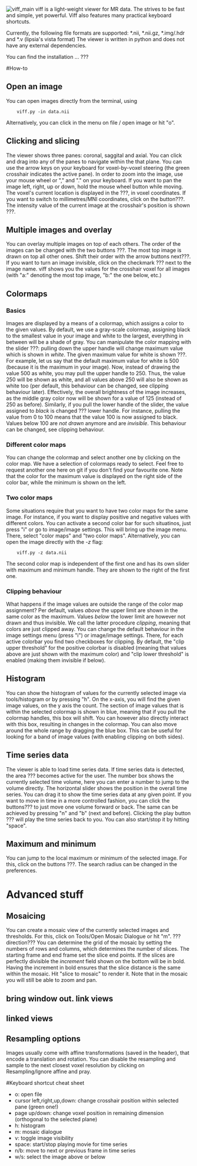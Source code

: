 ![viff_main](https://github.com/lipsia-fmri/viff/blob/master/docs/viff.png)
viff is a light-weight viewer for MR data. The strives to be fast and simple, yet powerful. Viff also features many practical keyboard shortcuts.


Currently, the following file formats are supported:
*.nii,
*.nii.gz,
*.img/.hdr and
*.v (lipsia's vista format)
The viewer is written in python and does not have any external dependencies.


You can find the installation ... ???


#How-to

## Open an image
You can open images directly from the terminal, using

        viff.py -in data.nii

Alternatively, you can click in the menu on file / open image or hit "o".


## Clicking and slicing
The viewer shows three panes: coronal, saggital and axial. You can click and drag into any of the panes to navigate within the that plane. You can use the arrow keys on your keyboard for voxel-by-voxel steering (the green crosshair indicates the active pane).
In order to zoom into the image, use your mouse wheel or "," and "." on your keyboard.
If you want to pan the image left, right, up or down, hold the mouse wheel button while moving.
The voxel's current location is displayed in the ???, in voxel coordinates. If you want to switch to millimetres/MNI coordinates, click on the button???. The intensity value of the current image at the crosshair's position is shown ???.

## Multiple images and overlay
You can overlay multiple images on top of each others. The order of the images can be changed with the two buttons ???. The most top image is drawn on top all other ones. Shift their order with the arrow buttons next???. If you want to turn an image invisible, click on the checkmark ??? next to the image name. viff shows you the values for the crosshair voxel for all images (with "a:" denoting the most top image, "b:" the one below, etc.)

## Colormaps
### Basics
Images are displayed by a means of a colormap, which assigns a color to the given values. By default, we use a gray-scale colormap, assigning black to the smallest value in your image and white to the largest, everything in between will be a shade of gray. You can manipulate the color mapping with the slider ???: pulling down the upper handle will change maximum value which is shown in *white*. The given maximum value for white is shown ???. For example, let us say that the default maximum value for white is 500 (because it is the maximum in your image). Now, instead of drawing the value 500 as white, you may pull the upper handle to 250. Thus, the value 250 will be shown as white, and all values above 250 will also be shown as white too (per default, this behaviour can be changed, see clipping behaviour later). Effectively, the overall brightness of the image increases, as the middle gray color now will be shown for a value of 125 (instead of 250 as before). Similarly, if you pull the lower handle of the slider, the value assigned to *black* is changed ??? lower handle. For instance, pulling the value from 0 to 100 means that the value 100 is now assigned to black. Values below 100 are *not drawn* anymore and are *invisible*. This behaviour can be changed, see clipping behaviour.

### Different color maps
You can change the colormap and select another one by clicking on the color map. We have a selection of colormaps ready to select. Feel free to request another one here on git if you don't find your favourite one. Note that the color for the maximum value is displayed on the right side of the color bar, while the minimum is shown on the left.

### Two color maps
Some situations require that you want to have two color maps for the same image. For instance, if you want to display positive and negative values with different colors. You can activate a second color bar for such situatinos, just press "i" or go to image/image settings. This will bring up the image menu. There, select "color maps" and "two color maps".
Alternatively, you can open the image directly with the *-z* flag:

        viff.py -z data.nii


The second color map is independent of the first one and has its own slider with maximum and minimum handle. They are shown to the right of the first one.

### Clipping behaviour
What happens if the image values are outside the range of the color map assignment? Per default, values *above* the upper limit are shown in the same color as the maximum. Values *below* the lower limit are however not drawn and thus invisible. We call the latter procedure *clipping*, meaning that colors are just clipped away. You can change the default behaviour in the image settings menu (press "i") or image/image settings. There, for each active colorbar you find two checkboxes for clipping. By default, the "clip upper threshold" for the positive colorbar is disabled (meaning that values above are just shown with the maximum color) and "clip lower threshold" is enabled (making them invisible if below).


## Histogram
You can show the histogram of values for the currently selected image via tools/histogram or by pressing "h". On the x-axis, you will find the given image values, on the y axis the count. The section of image values that is within the selected colormap is shown in blue, meaning that if you pull the colormap handles, this box will shift. You can however also directly interact with this box, resulting in changes in the colormap. You can also move around the whole range by dragging the blue box.  This can be useful for looking for a band of image values (with enabling clipping on both sides).

## Time series data
The viewer is able to load time series data. If time series data is detected, the area ??? becomes active for the user. The number box shows the currently selected time volume, here you can enter a number to jump to the volume directly. The horizontal slider shows the position in the overall time series. You can drag it to show the time series data at any given point. If you want to move in time in a more controlled fashion, you can click the buttons??? to just move one volume forward or back. The same can be achieved by pressing "n" and "b" (next and before). Clicking the play button ??? will play the time series back to you. You can also start/stop it by hitting "space".

## Maximum and minimum
You can jump to the local maximum or minimum of the selected image. For this, click on the buttons ???. The search radius can be changed in the preferences.



# Advanced stuff

## Mosaicing
You can create a mosaic view of the currently selected images and thresholds. For this, click on Tools/Open Mosaic Dialogue or hit "m". ???direction??? You can determine the grid of the mosaic by setting the numbers of rows and columns, which determines the number of slices. The starting frame and end frame set the slice end points. If the slices are perfectly divisible the *increment* field shown on the bottom will be in bold. Having the increment in bold ensures that the slice distance is the same within the mosaic. Hit "slice to mosaic" to render it. Note that in the mosaic you will still be able to zoom and pan.

## bring window out. link views

## linked views

## Resampling options
Images usually come with affine transformations (saved in the header), that encode a translation and rotation. You can disable the resampling and sample to the next closest voxel resolution by clicking on Resampling/Ignore affine and pray.




#Keyboard shortcut cheat sheet
* o: open file
* cursor left,right,up,down: change crosshair position within selected pane (green one!)
* page up/down: change voxel position in remaining dimension (orthogonal to the selected plane)
* h: histogram
* m: mosaic dialogue
* v: toggle image visibility
* space: start/stop playing movie for time series
* n/b: move to next or previous frame in time series
* w/s: select the image above or below
